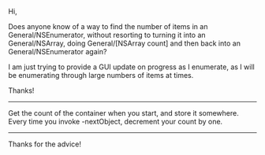 

Hi, 

Does anyone know of a way to find the number of items in an General/NSEnumerator, without resorting to turning it into an General/NSArray, doing General/[NSArray count] and then back into an General/NSEnumerator again?

I am just trying to provide a GUI update on progress as I enumerate, as I will be enumerating through large numbers of items at times.

Thanks!

----
Get the count of the container when you start, and store it somewhere. Every time you invoke     -nextObject, decrement your count by one.

----

Thanks for the advice!